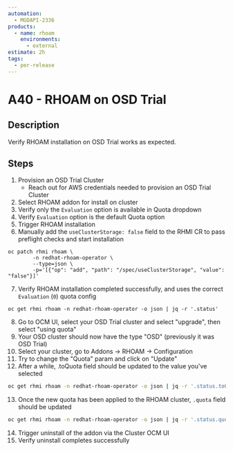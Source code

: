 ```yaml
---
automation:
  - MGDAPI-2336
products:
  - name: rhoam
    environments:
      - external
estimate: 2h
tags:
  - per-release
---
```


# A40 - RHOAM on OSD Trial

## Description

Verify RHOAM installation on OSD Trial works as expected.

## Steps

1. Provision an OSD Trial Cluster
   - Reach out for AWS credentials needed to provision an OSD Trial Cluster
2. Select RHOAM addon for install on cluster
3. Verify only the `Evaluation` option is available in Quota dropdown
4. Verify `Evaluation` option is the default Quota option
5. Trigger RHOAM installation
6. Manually add the `useClusterStorage: false` field to the RHMI CR to pass preflight checks and start installation

```
oc patch rhmi rhoam \
        -n redhat-rhoam-operator \
        --type=json \
        -p='[{"op": "add", "path": "/spec/useClusterStorage", "value": "false"}]'
```

7. Verify RHOAM installation completed successfully, and uses the correct `Evaluation` (`0`) quota config

```
oc get rhmi rhoam -n redhat-rhoam-operator -o json | jq -r '.status'
```
8. Go to OCM UI, select your OSD Trial cluster and select "upgrade", then select "using quota"
9. Your OSD cluster should now have the type "OSD" (previously it was OSD Trial)
10. Select your cluster, go to Addons -> RHOAM -> Configuration
11. Try to change the "Quota" param and click on "Update"
12. After a while, .toQuota field should be updated to the value you've selected
```bash
oc get rhmi rhoam -n redhat-rhoam-operator -o json | jq -r '.status.toQuota'
```
13. Once the new quota has been applied to the RHOAM cluster, `.quota` field should be updated
```bash
oc get rhmi rhoam -n redhat-rhoam-operator -o json | jq -r '.status.quota'
```
14. Trigger uninstall of the addon via the Cluster OCM UI
15. Verify uninstall completes successfully